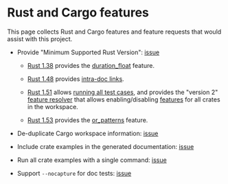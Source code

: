 # Rust and Cargo features

This page collects Rust and Cargo features and feature requests that would assist with this project.

- Provide "Minimum Supported Rust Version": [issue](https://github.com/rust-lang/rust/issues/65262)

  - [Rust 1.38](https://blog.rust-lang.org/2019/09/26/Rust-1.38.0.html) provides the [duration_float](https://blog.rust-lang.org/2019/09/26/Rust-1.38.0.html) feature.

  - [Rust 1.48](https://blog.rust-lang.org/2020/11/19/Rust-1.48.html) provides [intra-doc links](https://doc.rust-lang.org/stable/rustdoc/linking-to-items-by-name.html).

  - [Rust 1.51](https://blog.rust-lang.org/2021/03/25/Rust-1.51.0.html) allows [running all test cases](https://github.com/rust-lang/rust/pull/80053), and provides the "version 2" [feature resolver](https://doc.rust-lang.org/cargo/reference/features.html) that allows enabling/disabling [features](../dev_guide/features.md#updated-feature-resolver) for all crates in the workspace.

  - [Rust 1.53](https://blog.rust-lang.org/2021/06/17/Rust-1.53.0.html) provides the [or_patterns](https://github.com/rust-lang/rfcs/pull/2535) feature.

- De-duplicate Cargo workspace information: [issue](https://github.com/rust-lang/cargo/issues/8415)

- Include crate examples in the generated documentation:
[issue](https://github.com/rust-lang/cargo/issues/2760)

- Run all crate examples with a single command: [issue](https://github.com/rust-lang/cargo/issues/8356)

- Support `--nocapture` for doc tests: [issue](https://github.com/rust-lang/cargo/issues/1732)

